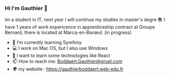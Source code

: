 ### Hi I'm Gauthier 👋

Im a student in IT, next year I will continue my studies in master's degre 📚
I have 1 years of work expericence in apprenticeship contract at Groupe Bernard, there is located at Marcq-en-Barœul. (in progress)

- 🌱 I’m currently learning Symfony
- 💻 I work on Mac OS, but I also use Windows
- 📱 I want to learn some technologies like React
- 📫 How to reach me: Boddaert.Gauthier@gmail.com 
- 🌍 my website : https://gauthierboddaert.web-edu.fr


###

